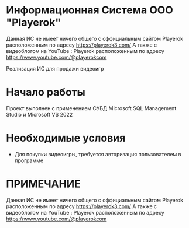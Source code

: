 # Информационная Система ООО "Playerok"
 Данная ИС не имеет ничего общего с оффициальным сайтом Playerok расположенным по адресу https://playerok3.com/ А также с видеоблогом на YouTube : Playerok расположенным по адресу  https://www.youtube.com/@playerokcom

Реализация ИС для продажи видеоигр 

# Начало работы
Проект выполнен с применением СУБД Microsoft SQL Management Studio и Microsoft VS 2022

# Необходимые условия

* Для покупки видеоигры, требуется авторизация пользователем в программе 

# ПРИМЕЧАНИЕ

Данная ИС не имеет ничего общего с оффициальным сайтом Playerok расположенным по адресу https://playerok3.com/
А также с видеоблогом на YouTube : Playerok расположенным по адресу  https://www.youtube.com/@playerokcom
